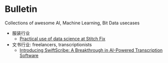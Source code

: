 # Bulletin
Collections of awesome AI, Machine Learning, Bit Data usecases 

- 服装行业
  - [Practical use of data science at Stitch Fix](http://algorithms-tour.stitchfix.com/)
- 文书行业: freelancers, transcriptionists
  - [Introducing SwiftScribe: A Breakthrough in AI-Powered Transcription Software](http://research.baidu.com/introducing-swiftscribe-breakthrough-ai-powered-transcription-software/)
